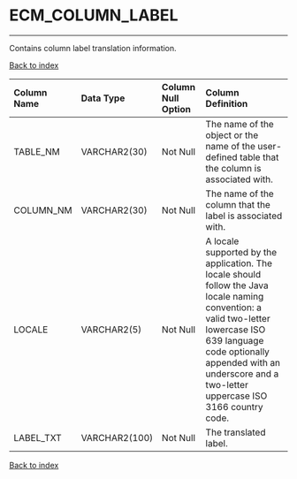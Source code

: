 # ECM_COLUMN_LABEL

---

Contains column label translation information.

[Back to index](./index.md)

| Column Name   | Data Type     | Column Null Option   | Column Definition                                                                                                                                                                                                                              |
|:--------------|:--------------|:---------------------|:-----------------------------------------------------------------------------------------------------------------------------------------------------------------------------------------------------------------------------------------------|
| TABLE_NM      | VARCHAR2(30)  | Not Null             | The name of the object or the name of the user-defined table that the column is associated with.                                                                                                                                               |
| COLUMN_NM     | VARCHAR2(30)  | Not Null             | The name of the column that the label is associated with.                                                                                                                                                                                      |
| LOCALE        | VARCHAR2(5)   | Not Null             | A locale supported by the application. The locale should follow the Java locale naming convention: a valid two-letter lowercase ISO 639 language code optionally appended with an underscore and a two-letter uppercase ISO 3166 country code. |
| LABEL_TXT     | VARCHAR2(100) | Not Null             | The translated label.                                                                                                                                                                                                                          |

[Back to index](./index.md)
